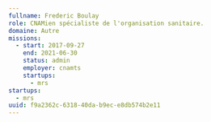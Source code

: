 ```yaml
---
fullname: Frederic Boulay
role: CNAMien spécialiste de l'organisation sanitaire.
domaine: Autre
missions:
  - start: 2017-09-27
    end: 2021-06-30
    status: admin
    employer: cnamts
    startups:
      - mrs
startups:
  - mrs
uuid: f9a2362c-6318-40da-b9ec-e8db574b2e11
---
```

